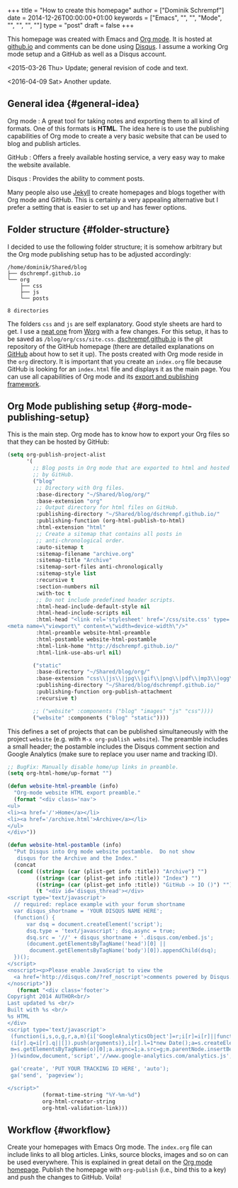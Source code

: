 +++
title = "How to create this homepage"
author = ["Dominik Schrempf"]
date = 2014-12-26T00:00:00+01:00
keywords = ["Emacs", "", "", "Mode", "", "", "", ""]
type = "post"
draft = false
+++

This homepage was created with Emacs and [Org mode](http://orgmode.org/). It is hosted at [github.io](https://pages.github.com/) and
comments can be done using [Disqus](https://disqus.com/). I assume a working Org mode setup and a
GitHub as well as a Disqus account.

<span class="timestamp-wrapper"><span class="timestamp">&lt;2015-03-26 Thu&gt; </span></span> Update; general revision of code and text.

<span class="timestamp-wrapper"><span class="timestamp">&lt;2016-04-09 Sat&gt; </span></span> Another update.


## General idea {#general-idea}

Org mode
: A great tool for taking notes and exporting them to
    all kind of formats.  One of this formats is **HTML**.  The idea
    here is to use the publishing capabilities of Org mode to create
    a very basic website that can be used to blog and publish
    articles.

GitHub
: Offers a freely available hosting service, a very easy way
    to make the website available.

Disqus
: Provides the ability to comment posts.

Many people also use [Jekyll](http://jekyllrb.com/) to create homepages and blogs together
with Org mode and GitHub.  This is certainly a very appealing
alternative but I prefer a setting that is easier to set up and has
fewer options.


## Folder structure {#folder-structure}

I decided to use the following folder structure; it is somehow
arbitrary but the Org mode publishing setup has to be adjusted
accordingly:

```text
/home/dominik/Shared/blog
├── dschrempf.github.io
└── org
    ├── css
    ├── js
    └── posts

8 directories
```

The folders `css` and `js` are self explanatory.  Good style sheets
are hard to get.  I use a [neat one](../../css/site.css) from [Worg](http://orgmode.org/worg/) with a few changes.  For
this setup, it has to be saved as `/blog/org/css/site.css`.
[dschrempf.github.io](https://github.com/dschrempf/dschrempf.github.io) is the git repository of the GitHub homepage
(there are detailed explanations on [GitHub](https://pages.github.com/) about how to set it up).
The posts created with Org mode reside in the `org` directory.  It is
important that you create an `index.org` file because GitHub is
looking for an `index.html` file and displays it as the main page.
You can use all capabilities of Org mode and its [export and publishing
framework](http://orgmode.org/manual/HTML-export.html#HTML-export).


## Org Mode publishing setup {#org-mode-publishing-setup}

This is the main step.  Org mode has to know how to export your Org
files so that they can be hosted by GitHub:

<a id="org631f379"></a>
```lisp
(setq org-publish-project-alist
      '(
        ;; Blog posts in Org mode that are exported to html and hosted
        ;; by GitHub.
        ("blog"
         ;; Directory with Org files.
         :base-directory "~/Shared/blog/org/"
         :base-extension "org"
         ;; Output directory for html files on GitHub.
         :publishing-directory "~/Shared/blog/dschrempf.github.io/"
         :publishing-function (org-html-publish-to-html)
         :html-extension "html"
         ;; Create a sitemap that contains all posts in
         ;; anti-chronological order.
         :auto-sitemap t
         :sitemap-filename "archive.org"
         :sitemap-title "Archive"
         :sitemap-sort-files anti-chronologically
         :sitemap-style list
         :recursive t
         :section-numbers nil
         :with-toc t
         ;; Do not include predefined header scripts.
         :html-head-include-default-style nil
         :html-head-include-scripts nil
         :html-head "<link rel='stylesheet' href='/css/site.css' type='text/css'/>
<meta name=\"viewport\" content=\"width=device-width\"/>"
         :html-preamble website-html-preamble
         :html-postamble website-html-postamble
         :html-link-home "http://dschrempf.github.io/"
         :html-link-use-abs-url nil)

        ("static"
         :base-directory "~/Shared/blog/org/"
         :base-extension "css\\|js\\|jpg\\|gif\\|png\\|pdf\\|mp3\\|ogg\\|swf"
         :publishing-directory "~/Shared/blog/dschrempf.github.io/"
         :publishing-function org-publish-attachment
         :recursive t)

        ;; ("website" :components ("blog" "images" "js" "css"))))
        ("website" :components ("blog" "static"))))
```

This defines a set of projects that can be published simultaneously
with the project `website` (e.g. with `M-x org-publish website`).  The
preamble includes a small header; the postamble includes the Disqus
comment section and Google Analytics (make sure to replace you
user name and tracking ID).

<a id="org505b151"></a>
```lisp
;; BugFix: Manually disable home/up links in preamble.
(setq org-html-home/up-format "")

(defun website-html-preamble (info)
  "Org-mode website HTML export preamble."
  (format "<div class='nav'>
<ul>
<li><a href='/'>Home</a></li>
<li><a href='/archive.html'>Archive</a></li>
</ul>
</div>"))

(defun website-html-postamble (info)
  "Put Disqus into Org mode website postamble.  Do not show
   disqus for the Archive and the Index."
  (concat
   (cond ((string= (car (plist-get info :title)) "Archive") "")
         ((string= (car (plist-get info :title)) "Index") "")
         ((string= (car (plist-get info :title)) "GitHub -> IO ()") "")
         (t "<div id='disqus_thread'></div>
<script type='text/javascript'>
  // required: replace example with your forum shortname
  var disqus_shortname = 'YOUR DISQUS NAME HERE';
  (function() {
      var dsq = document.createElement('script');
      dsq.type = 'text/javascript'; dsq.async = true;
      dsq.src = '//' + disqus_shortname + '.disqus.com/embed.js';
      (document.getElementsByTagName('head')[0] ||
       document.getElementsByTagName('body')[0]).appendChild(dsq);
  })();
</script>
<noscript><p>Please enable JavaScript to view the
  <a href='http://disqus.com/?ref_noscript'>comments powered by Disqus.</a></p>
</noscript>"))
   (format "<div class='footer'>
Copyright 2014 AUTHOR<br/>
Last updated %s <br/>
Built with %s <br/>
%s HTML
</div>
<script type='text/javascript'>
 (function(i,s,o,g,r,a,m){i['GoogleAnalyticsObject']=r;i[r]=i[r]||function(){
 (i[r].q=i[r].q||[]).push(arguments)},i[r].l=1*new Date();a=s.createElement(o),
 m=s.getElementsByTagName(o)[0];a.async=1;a.src=g;m.parentNode.insertBefore(a,m)
 })(window,document,'script','//www.google-analytics.com/analytics.js','ga');

 ga('create', 'PUT YOUR TRACKING ID HERE', 'auto');
 ga('send', 'pageview');

</script>"
           (format-time-string "%Y-%m-%d")
           org-html-creator-string
           org-html-validation-link)))
```


## Workflow {#workflow}

Create your homepages with Emacs Org mode.  The `index.org` file can
include links to all blog articles.  Links, source blocks, images and
so on can be used everywhere.  This is explained in great detail on
the [Org mode homepage](http://orgmode.org/manual/HTML-export.html#HTML-export).  Publish the homepage with `org-publish` (i.e.,
bind this to a key) and push the changes to GitHub.  Voila!
